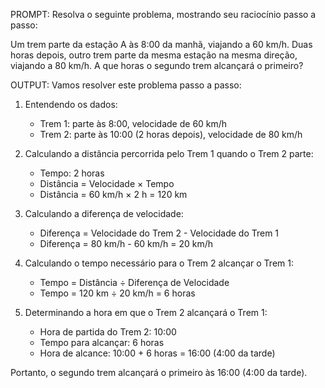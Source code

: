 PROMPT:
Resolva o seguinte problema, mostrando seu raciocínio passo a passo:

Um trem parte da estação A às 8:00 da manhã, viajando a 60 km/h. Duas horas depois, outro trem parte da mesma estação na mesma direção, viajando a 80 km/h. A que horas o segundo trem alcançará o primeiro?

OUTPUT:
Vamos resolver este problema passo a passo:

1. Entendendo os dados:
   - Trem 1: parte às 8:00, velocidade de 60 km/h
   - Trem 2: parte às 10:00 (2 horas depois), velocidade de 80 km/h

2. Calculando a distância percorrida pelo Trem 1 quando o Trem 2 parte:
   - Tempo: 2 horas
   - Distância = Velocidade × Tempo
   - Distância = 60 km/h × 2 h = 120 km

3. Calculando a diferença de velocidade:
   - Diferença = Velocidade do Trem 2 - Velocidade do Trem 1
   - Diferença = 80 km/h - 60 km/h = 20 km/h

4. Calculando o tempo necessário para o Trem 2 alcançar o Trem 1:
   - Tempo = Distância ÷ Diferença de Velocidade
   - Tempo = 120 km ÷ 20 km/h = 6 horas

5. Determinando a hora em que o Trem 2 alcançará o Trem 1:
   - Hora de partida do Trem 2: 10:00
   - Tempo para alcançar: 6 horas
   - Hora de alcance: 10:00 + 6 horas = 16:00 (4:00 da tarde)

Portanto, o segundo trem alcançará o primeiro às 16:00 (4:00 da tarde).